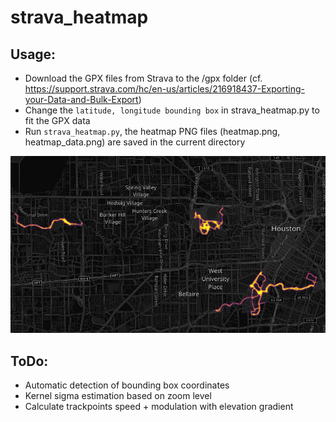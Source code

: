 # strava_heatmap

## Usage:

* Download the GPX files from Strava to the /gpx folder (cf. https://support.strava.com/hc/en-us/articles/216918437-Exporting-your-Data-and-Bulk-Export)
* Change the `latitude, longitude bounding box` in strava_heatmap.py to fit the GPX data
* Run `strava_heatmap.py`, the heatmap PNG files (heatmap.png, heatmap_data.png) are saved in the current directory

![heatmap.png](heatmap.png)

## ToDo:

* Automatic detection of bounding box coordinates
* Kernel sigma estimation based on zoom level
* Calculate trackpoints speed + modulation with elevation gradient
